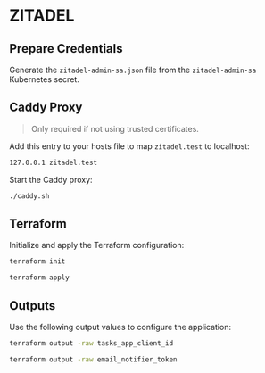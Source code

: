 # ZITADEL

## Prepare Credentials

Generate the `zitadel-admin-sa.json` file from the `zitadel-admin-sa` Kubernetes secret.

## Caddy Proxy

> Only required if not using trusted certificates.

Add this entry to your hosts file to map `zitadel.test` to localhost:

```bash
127.0.0.1 zitadel.test
```

Start the Caddy proxy:

```bash
./caddy.sh
```

## Terraform

Initialize and apply the Terraform configuration:

```bash
terraform init
```

```bash
terraform apply
```

## Outputs

Use the following output values to configure the application:

```bash
terraform output -raw tasks_app_client_id
```

```bash
terraform output -raw email_notifier_token
```
